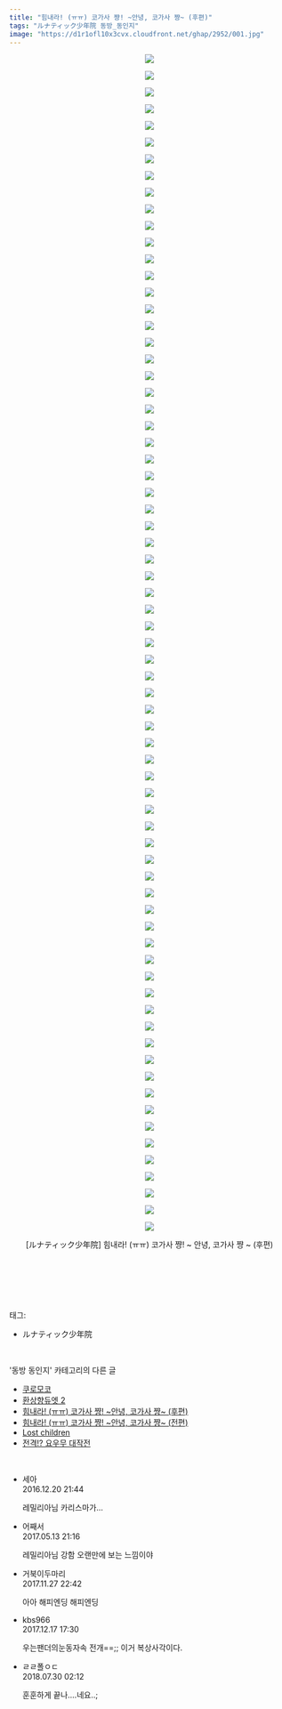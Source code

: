 ```yaml
---
title: "힘내라! (ㅠㅠ) 코가사 쨩! ~안녕, 코가사 쨩~ (후편)"
tags: "ルナティック少年院 동방_동인지"
image: "https://d1r1ofl10x3cvx.cloudfront.net/ghap/2952/001.jpg"
---
```

<div class="article">
<p style="text-align: center; clear: none; float: none;"><img src="{{ site.imgserver7 }}/ghap/2952/001.jpg"/></p>
<p style="text-align: center; clear: none; float: none;"><img src="{{ site.imgserver7 }}/ghap/2952/002.jpg"/></p>
<p style="text-align: center; clear: none; float: none;"><img src="{{ site.imgserver7 }}/ghap/2952/003.jpg"/></p>
<p style="text-align: center; clear: none; float: none;"><img src="{{ site.imgserver7 }}/ghap/2952/004.jpg"/></p>
<p style="text-align: center; clear: none; float: none;"><img src="{{ site.imgserver7 }}/ghap/2952/005.jpg"/></p>
<p style="text-align: center; clear: none; float: none;"><img src="{{ site.imgserver7 }}/ghap/2952/006.jpg"/></p>
<p style="text-align: center; clear: none; float: none;"><img src="{{ site.imgserver7 }}/ghap/2952/007.jpg"/></p>
<p style="text-align: center; clear: none; float: none;"><img src="{{ site.imgserver7 }}/ghap/2952/008.jpg"/></p>
<p style="text-align: center; clear: none; float: none;"><img src="{{ site.imgserver7 }}/ghap/2952/009.jpg"/></p>
<p style="text-align: center; clear: none; float: none;"><img src="{{ site.imgserver7 }}/ghap/2952/010.jpg"/></p>
<p style="text-align: center; clear: none; float: none;"><img src="{{ site.imgserver7 }}/ghap/2952/011.jpg"/></p>
<p style="text-align: center; clear: none; float: none;"><img src="{{ site.imgserver7 }}/ghap/2952/012.jpg"/></p>
<p style="text-align: center; clear: none; float: none;"><img src="{{ site.imgserver7 }}/ghap/2952/013.jpg"/></p>
<p style="text-align: center; clear: none; float: none;"><img src="{{ site.imgserver7 }}/ghap/2952/014.jpg"/></p>
<p style="text-align: center; clear: none; float: none;"><img src="{{ site.imgserver7 }}/ghap/2952/015.jpg"/></p>
<p style="text-align: center; clear: none; float: none;"><img src="{{ site.imgserver7 }}/ghap/2952/016.jpg"/></p>
<p style="text-align: center; clear: none; float: none;"><img src="{{ site.imgserver7 }}/ghap/2952/017.jpg"/></p>
<p style="text-align: center; clear: none; float: none;"><img src="{{ site.imgserver7 }}/ghap/2952/018.jpg"/></p>
<p style="text-align: center; clear: none; float: none;"><img src="{{ site.imgserver7 }}/ghap/2952/019.jpg"/></p>
<p style="text-align: center; clear: none; float: none;"><img src="{{ site.imgserver7 }}/ghap/2952/020.jpg"/></p>
<p style="text-align: center; clear: none; float: none;"><img src="{{ site.imgserver7 }}/ghap/2952/021.jpg"/></p>
<p style="text-align: center; clear: none; float: none;"><img src="{{ site.imgserver7 }}/ghap/2952/022.jpg"/></p>
<p style="text-align: center; clear: none; float: none;"><img src="{{ site.imgserver7 }}/ghap/2952/023.jpg"/></p>
<p style="text-align: center; clear: none; float: none;"><img src="{{ site.imgserver7 }}/ghap/2952/024.jpg"/></p>
<p style="text-align: center; clear: none; float: none;"><img src="{{ site.imgserver7 }}/ghap/2952/025.jpg"/></p>
<p style="text-align: center; clear: none; float: none;"><img src="{{ site.imgserver7 }}/ghap/2952/026.jpg"/></p>
<p style="text-align: center; clear: none; float: none;"><img src="{{ site.imgserver7 }}/ghap/2952/027.jpg"/></p>
<p style="text-align: center; clear: none; float: none;"><img src="{{ site.imgserver7 }}/ghap/2952/028.jpg"/></p>
<p style="text-align: center; clear: none; float: none;"><img src="{{ site.imgserver7 }}/ghap/2952/029.jpg"/></p>
<p style="text-align: center; clear: none; float: none;"><img src="{{ site.imgserver7 }}/ghap/2952/030.jpg"/></p>
<p style="text-align: center; clear: none; float: none;"><img src="{{ site.imgserver7 }}/ghap/2952/031.jpg"/></p>
<p style="text-align: center; clear: none; float: none;"><img src="{{ site.imgserver7 }}/ghap/2952/032.jpg"/></p>
<p style="text-align: center; clear: none; float: none;"><img src="{{ site.imgserver7 }}/ghap/2952/033.jpg"/></p>
<p style="text-align: center; clear: none; float: none;"><img src="{{ site.imgserver7 }}/ghap/2952/034.jpg"/></p>
<p style="text-align: center; clear: none; float: none;"><img src="{{ site.imgserver7 }}/ghap/2952/035.jpg"/></p>
<p style="text-align: center; clear: none; float: none;"><img src="{{ site.imgserver7 }}/ghap/2952/036.jpg"/></p>
<p style="text-align: center; clear: none; float: none;"><img src="{{ site.imgserver7 }}/ghap/2952/037.jpg"/></p>
<p style="text-align: center; clear: none; float: none;"><img src="{{ site.imgserver7 }}/ghap/2952/038.jpg"/></p>
<p style="text-align: center; clear: none; float: none;"><img src="{{ site.imgserver7 }}/ghap/2952/039.jpg"/></p>
<p style="text-align: center; clear: none; float: none;"><img src="{{ site.imgserver7 }}/ghap/2952/040.jpg"/></p>
<p style="text-align: center; clear: none; float: none;"><img src="{{ site.imgserver7 }}/ghap/2952/041.jpg"/></p>
<p style="text-align: center; clear: none; float: none;"><img src="{{ site.imgserver7 }}/ghap/2952/042.jpg"/></p>
<p style="text-align: center; clear: none; float: none;"><img src="{{ site.imgserver7 }}/ghap/2952/043.jpg"/></p>
<p style="text-align: center; clear: none; float: none;"><img src="{{ site.imgserver7 }}/ghap/2952/044.jpg"/></p>
<p style="text-align: center; clear: none; float: none;"><img src="{{ site.imgserver7 }}/ghap/2952/045.jpg"/></p>
<p style="text-align: center; clear: none; float: none;"><img src="{{ site.imgserver7 }}/ghap/2952/046.jpg"/></p>
<p style="text-align: center; clear: none; float: none;"><img src="{{ site.imgserver7 }}/ghap/2952/047.jpg"/></p>
<p style="text-align: center; clear: none; float: none;"><img src="{{ site.imgserver7 }}/ghap/2952/048.jpg"/></p>
<p style="text-align: center; clear: none; float: none;"><img src="{{ site.imgserver7 }}/ghap/2952/049.jpg"/></p>
<p style="text-align: center; clear: none; float: none;"><img src="{{ site.imgserver7 }}/ghap/2952/050.jpg"/></p>
<p style="text-align: center; clear: none; float: none;"><img src="{{ site.imgserver7 }}/ghap/2952/051.jpg"/></p>
<p style="text-align: center; clear: none; float: none;"><img src="{{ site.imgserver7 }}/ghap/2952/052.jpg"/></p>
<p style="text-align: center; clear: none; float: none;"><img src="{{ site.imgserver7 }}/ghap/2952/053.jpg"/></p>
<p style="text-align: center; clear: none; float: none;"><img src="{{ site.imgserver7 }}/ghap/2952/054.jpg"/></p>
<p style="text-align: center; clear: none; float: none;"><img src="{{ site.imgserver7 }}/ghap/2952/055.jpg"/></p>
<p style="text-align: center; clear: none; float: none;"><img src="{{ site.imgserver7 }}/ghap/2952/056.jpg"/></p>
<p style="text-align: center; clear: none; float: none;"><img src="{{ site.imgserver7 }}/ghap/2952/057.jpg"/></p>
<p style="text-align: center; clear: none; float: none;"><img src="{{ site.imgserver7 }}/ghap/2952/058.jpg"/></p>
<p style="text-align: center; clear: none; float: none;"><img src="{{ site.imgserver7 }}/ghap/2952/059.jpg"/></p>
<p style="text-align: center; clear: none; float: none;"><img src="{{ site.imgserver7 }}/ghap/2952/060.jpg"/></p>
<p style="text-align: center; clear: none; float: none;"><img src="{{ site.imgserver7 }}/ghap/2952/061.jpg"/></p>
<p style="text-align: center; clear: none; float: none;"><img src="{{ site.imgserver7 }}/ghap/2952/062.jpg"/></p>
<p style="text-align: center; clear: none; float: none;"><img src="{{ site.imgserver7 }}/ghap/2952/063.jpg"/></p>
<p style="text-align: center; clear: none; float: none;"><img src="{{ site.imgserver7 }}/ghap/2952/064.jpg"/></p>
<p style="text-align: center; clear: none; float: none;"><img src="{{ site.imgserver7 }}/ghap/2952/065.jpg"/></p>
<p style="text-align: center; clear: none; float: none;"><img src="{{ site.imgserver7 }}/ghap/2952/066.jpg"/></p>
<p style="text-align: center; clear: none; float: none;"><img src="{{ site.imgserver7 }}/ghap/2952/067.jpg"/></p>
<p style="text-align: center; clear: none; float: none;"><img src="{{ site.imgserver7 }}/ghap/2952/068.jpg"/></p>
<p style="text-align: center; clear: none; float: none;"><img src="{{ site.imgserver7 }}/ghap/2952/069.jpg"/></p>
<p style="text-align: center; clear: none; float: none;"><img src="{{ site.imgserver7 }}/ghap/2952/070.jpg"/></p>
<p style="text-align: center; clear: none; float: none;"><img src="{{ site.imgserver7 }}/ghap/2952/071.jpg"/></p>
<p style="text-align: center; clear: none; float: none;">[ルナティック少年院] 힘내라! (ㅠㅠ) 코가사 쨩! ~ 안녕, 코가사 쨩 ~ (후편)</p>
<p style="text-align: center; clear: none; float: none;"><br/></p>
<p><br/></p>
</div><br/>
<div class="tagTrail">
<p>태그: </p>
<ul>
<li>ルナティック少年院</li>
</ul>
</div><br/>
<div class="another">
<p>'동방 동인지' 카테고리의 다른 글</p>
<ul>
<li><a href="/ghap_2956">쿠로모코</a></li>
<li><a href="/ghap_2954">환상향듀엣 2</a></li>
<li><a href="/ghap_2952">힘내라! (ㅠㅠ) 코가사 쨩! ~안녕, 코가사 쨩~ (후편)</a></li>
<li><a href="/ghap_2951">힘내라! (ㅠㅠ) 코가사 쨩! ~안녕, 코가사 쨩~ (전편)</a></li>
<li><a href="/ghap_2947">Lost children</a></li>
<li><a href="/ghap_2945">전격!? 요우무 대작전</a></li>
</ul>
</div><br/>
<div class="cb_module cb_fluid">
<div class="cb_wrt cb_profile">
<div class="comment">
<ul>
<li class="cb_thumb_off" id="comment14874313">
<div class="cb_comment_area">
<div class="cb_info_area">
<div class="cb_section">
<span class="cb_nick_name">세아</span>
</div>
<div class="cb_section">
<span class="cb_date">2016.12.20 21:44 </span>
</div>
</div>
<div class="cb_dsc_comment">
<p class="cb_dsc">
											레밀리아님 카리스마가...
										</p>
</div>
</div></li>
<li class="cb_thumb_off" id="comment14988208">
<div class="cb_comment_area">
<div class="cb_info_area">
<div class="cb_section">
<span class="cb_nick_name">어째서</span>
</div>
<div class="cb_section">
<span class="cb_date">2017.05.13 21:16 </span>
</div>
</div>
<div class="cb_dsc_comment">
<p class="cb_dsc">
											레밀리아님 강함 오랜만에 보는 느낌이야
										</p>
</div>
</div></li>
<li class="cb_thumb_off" id="comment15138761">
<div class="cb_comment_area">
<div class="cb_info_area">
<div class="cb_section">
<span class="cb_nick_name">거북이두마리</span>
</div>
<div class="cb_section">
<span class="cb_date">2017.11.27 22:42 </span>
</div>
</div>
<div class="cb_dsc_comment">
<p class="cb_dsc">
											아아 해피엔딩 해피엔딩
										</p>
</div>
</div></li>
<li class="cb_thumb_off" id="comment15154016">
<div class="cb_comment_area">
<div class="cb_info_area">
<div class="cb_section">
<span class="cb_nick_name">kbs966</span>
</div>
<div class="cb_section">
<span class="cb_date">2017.12.17 17:30 </span>
</div>
</div>
<div class="cb_dsc_comment">
<p class="cb_dsc">
											우는팬더의눈동자속 전개==;; 이거 복상사각이다.
										</p>
</div>
</div></li>
<li class="cb_thumb_off" id="comment15296629">
<div class="cb_comment_area">
<div class="cb_info_area">
<div class="cb_section">
<span class="cb_nick_name">ㄹㄹ폴ㅇㄷ</span>
</div>
<div class="cb_section">
<span class="cb_date">2018.07.30 02:12 </span>
</div>
</div>
<div class="cb_dsc_comment">
<p class="cb_dsc">
											훈훈하게 끝나....네요..;
										</p>
</div>
</div></li>
</ul>
</div>
</div><!-- commentList close -->
</div><br/>
